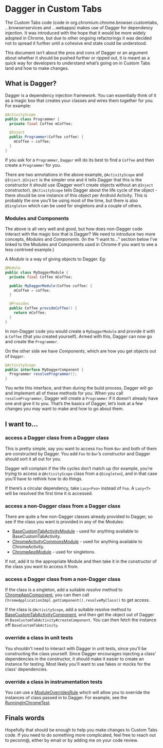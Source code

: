 # Dagger in Custom Tabs

The Custom Tabs code (code in org.chromium.chrome.browser.customtabs, ...browserservices and ...webapps) makes use of Dagger for dependency injection.
It was introduced with the hope that it would be more widely adopted in Chrome, but due to other ongoing refactorings it was decided not to spread it further until a cohesive end state could be understood.

This document isn’t about the pros and cons of Dagger or an argument about whether it should be pushed further or ripped out, it is meant as a quick way for developers to understand what’s going on in Custom Tabs land and how to make changes.

## What is Dagger?

Dagger is a dependency injection framework.
You can essentially think of it as a magic box that creates your classes and wires them together for you.
For example:

```java
@ActivityScope
public class Programmer {
  private final Coffee mCoffee;

  @Inject
  public Programmer(Coffee coffee) {
    mCoffee = coffee;
  }
}
```

If you ask for a `Programmer`, `Dagger` will do its best to find a `Coffee` and then create a `Programmer` for you.

There are two annotations in the above example, `@ActivityScope` and `@Inject`.
`@Inject` is the simpler one and it tells Dagger that this is the constructor it should use (Dagger won’t create objects without an `@Inject` constructor).
`@ActivityScope` tells Dagger about the life cycle of the object - there should be one instance of this object per Android Activity.
This is probably the one you’ll be using most of the time, but there is also `@Singleton` which can be used for singletons and a couple of others.

### Modules and Components

The above is all very well and good, but how does non-Dagger code interact with the magic box that is Dagger?
We need to introduce two more concepts, *Modules* and *Components*.
(In the “I want to…” section below I’ve linked to the Modules and Components used in Chrome if you want to see a less contrived example.)

A *Module* is a way of giving objects to Dagger.
Eg:

```java
@Module
public class MyDaggerModule {
  private final Coffee mCoffee;

  public MyDaggerModule(Coffee coffee) {
    mCoffee = coffee;
  }

  @Provides
  public Coffee provideCoffee() {
    return mCoffee;
  }
}
```

In non-Dagger code you would create a `MyDaggerModule` and provide it with a `Coffee` (that you created yourself).
Armed with this, Dagger can now go and create the `Programmer`.

On the other side we have *Components*, which are how you get objects out of `Dagger`.

```java
@ActivityScope
public interface MyDaggerComponent {
  Programmer resolveProgrammer();
}
```

You write this interface, and then during the build process, Dagger will go and implement all of these methods for you.
When you call `resolveProgrammer`, Dagger will create a `Programmer` if it doesn’t already have one and give it to you.
That’s the basics of Dagger, let’s look at a few changes you may want to make and how to go about them.

## I want to...

### access a Dagger class from a Dagger class

This is pretty simple, say you want to access `Foo` from `Bar` and both of them are constructed by Dagger.
You add `Foo` to `Bar`’s constructor and Dagger should sort it all out for you.

Dagger will complain if the life cycles don’t match up (for example, you’re trying to access a `@ActivityScope` class from a `@Singleton`), and in that case you’ll have to rethink how to do things.

If there’s a circular dependency, take `Lazy<Foo>` instead of `Foo`.
A `Lazy<T>` will be resolved the first time it is accessed.

### access a non-Dagger class from a Dagger class

There are quite a few non-Dagger classes already provided to Dagger, so see if the class you want is provided in any of the Modules:

* [BaseCustomTabActivityModule][1] - used for anything available to BaseCustomTabActivity.
* [ChromeActivityCommonsModule][2] - used for anything available to ChromeActivity.
* [ChromeAppModule][3] - used for singletons.

If not, add it to the appropriate Module and then take it in the constructor of the class you want to access it from.

### access a Dagger class from a non-Dagger class

If the class is a singleton, add a suitable *resolve* method to [ChromeAppComponent][4], you can then call `ChromeApplicationImpl.getComponent().resolveMyClass()` to get access.

If the class is `@ActivityScope`, add a suitable resolve method to [BaseCustomTabActivityComponent][5], and then get the object out of Dagger in `BaseCustomTabActivity#createComponent`.
You can then fetch the instance off `BaseCustomTabActivity`.

### override a class in unit tests

You shouldn't need to interact with Dagger in unit tests, since you'll be constructing the class yourself.
Since Dagger encourages injecting a class' dependencies in the constructor, it should make it easier to create an instance for testing.
Most likely you'll want to use fakes or mocks for the class' dependencies.

### override a class in instrumentation tests

You can use a [ModuleOverridesRule][6] which will allow you to override the instances of class passed in to Dagger.
For example, see the [RunningInChromeTest][7].

## Finals words

Hopefully that should be enough to help you make changes to Custom Tabs code.
If you need to do something more complicated, feel free to reach out to peconn@, either by email or by adding me on your code review.

[1]: https://source.chromium.org/chromium/chromium/src/+/master:chrome/android/java/src/org/chromium/chrome/browser/customtabs/dependency_injection/BaseCustomTabActivityModule.java
[2]: https://source.chromium.org/chromium/chromium/src/+/master:chrome/android/java/src/org/chromium/chrome/browser/dependency_injection/ChromeActivityCommonsModule.java
[3]: https://source.chromium.org/chromium/chromium/src/+/master:chrome/android/java/src/org/chromium/chrome/browser/dependency_injection/ChromeAppModule.java
[4]: https://source.chromium.org/chromium/chromium/src/+/master:chrome/android/java/src/org/chromium/chrome/browser/dependency_injection/ChromeAppComponent.java
[5]: https://source.chromium.org/chromium/chromium/src/+/master:chrome/android/java/src/org/chromium/chrome/browser/customtabs/dependency_injection/BaseCustomTabActivityComponent.java
[6]: https://source.chromium.org/chromium/chromium/src/+/master:chrome/android/javatests/src/org/chromium/chrome/browser/dependency_injection/ModuleOverridesRule.java
[7]: https://source.chromium.org/chromium/chromium/src/+/master:chrome/android/javatests/src/org/chromium/chrome/browser/browserservices/RunningInChromeTest.java
